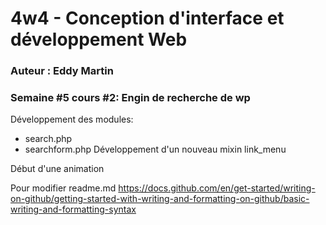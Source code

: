 # 4w4 - Conception d'interface et développement Web
### Auteur : Eddy Martin
### Semaine #5 cours #2: Engin de recherche de wp

Développement des modules:
 - search.php
 - searchform.php
Développement d'un nouveau mixin link_menu

 Début d'une animation

Pour modifier readme.md
https://docs.github.com/en/get-started/writing-on-github/getting-started-with-writing-and-formatting-on-github/basic-writing-and-formatting-syntax
